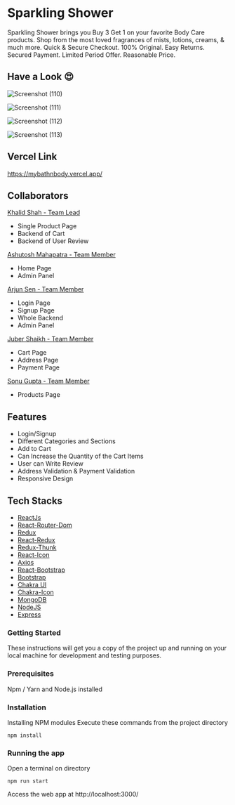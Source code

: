 # Sparkling Shower

Sparkling Shower brings you Buy 3 Get 1 on your favorite Body Care products. Shop from the most loved fragrances of mists, lotions, creams, & much more. Quick & Secure Checkout. 100% Original. Easy Returns. Secured Payment. Limited Period Offer. Reasonable Price.

## Have a Look 😍

![Screenshot (110)](https://user-images.githubusercontent.com/101389509/208607960-49120c6f-d3b0-4b07-aebd-de8b311284f3.png)

![Screenshot (111)](https://user-images.githubusercontent.com/101389509/208607916-6cdf21f0-105d-48a9-910b-f511882a4339.png)

![Screenshot (112)](https://user-images.githubusercontent.com/101389509/208607976-e2e121fe-e0c0-42a1-b5e4-b6decd68f2c8.png)

![Screenshot (113)](https://user-images.githubusercontent.com/101389509/208607986-6326a426-571f-4daf-8bb0-6626ef02289f.png)

## Vercel Link 
https://mybathnbody.vercel.app/

## Collaborators
[Khalid Shah - Team Lead](https://github.com/Khalidshah12/) 
*  Single Product Page
*  Backend of Cart
*  Backend of User Review

[Ashutosh Mahapatra - Team Member](https://github.com/Ashutosh-041298-DEV)
*  Home Page
*  Admin Panel

[Arjun Sen - Team Member](https://github.com/arjunsen1999)
*  Login Page
*  Signup Page
*  Whole Backend
*  Admin Panel

[Juber Shaikh - Team Member](https://github.com/Jubershaikh2307)
*  Cart Page
*  Address Page
*  Payment Page

[Sonu Gupta - Team Member](https://github.com/sonugup)
*  Products Page

## Features
*  Login/Signup
*  Different Categories and Sections
*  Add to Cart
*  Can Increase the Quantity of the Cart Items
*  User can Write Review
*  Address Validation & Payment Validation
*  Responsive Design

## Tech Stacks

* [ReactJs](https://reactjs.org/)
* [React-Router-Dom](https://www.npmjs.com/package/react-router-dom)
* [Redux](https://www.npmjs.com/package/redux)
* [React-Redux](https://www.npmjs.com/package/react-redux)
* [Redux-Thunk](https://www.npmjs.com/package/redux-thunk)
* [React-Icon](https://www.npmjs.com/package/react-icons)
* [Axios](https://www.npmjs.com/package/axios)
* [React-Bootstrap](https://www.npmjs.com/package/react-bootstrap)
* [Bootstrap](https://www.npmjs.com/package/bootstrap)
* [Chakra UI](https://chakra-ui.com/getting-started)
* [Chakra-Icon](https://chakra-ui.com/docs/components/icon)
* [MongoDB](https://www.mongodb.com/home)
* [NodeJS](https://nodejs.org/en/)
* [Express](https://expressjs.com/)

### Getting Started

These instructions will get you a copy of the project up and running on your local machine for development and testing purposes.

### Prerequisites

Npm / Yarn and Node.js installed

### Installation

Installing NPM modules
Execute these commands from the project directory

```
npm install
```

### Running the app

Open a terminal on directory

```
npm run start
```

Access the web app at http://localhost:3000/
